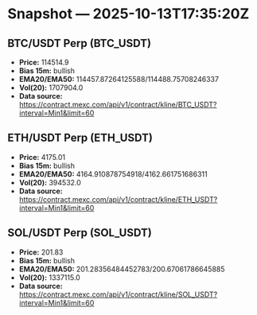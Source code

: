 # Snapshot — 2025-10-13T17:35:20Z

## BTC/USDT Perp (BTC_USDT)
- **Price:** 114514.9
- **Bias 15m:** bullish
- **EMA20/EMA50:** 114457.87264125588/114488.75708246337
- **Vol(20):** 1707904.0
- **Data source:** https://contract.mexc.com/api/v1/contract/kline/BTC_USDT?interval=Min1&limit=60

## ETH/USDT Perp (ETH_USDT)
- **Price:** 4175.01
- **Bias 15m:** bullish
- **EMA20/EMA50:** 4164.910878754918/4162.661751686311
- **Vol(20):** 394532.0
- **Data source:** https://contract.mexc.com/api/v1/contract/kline/ETH_USDT?interval=Min1&limit=60

## SOL/USDT Perp (SOL_USDT)
- **Price:** 201.83
- **Bias 15m:** bullish
- **EMA20/EMA50:** 201.28356484452783/200.67061786645885
- **Vol(20):** 1337115.0
- **Data source:** https://contract.mexc.com/api/v1/contract/kline/SOL_USDT?interval=Min1&limit=60
